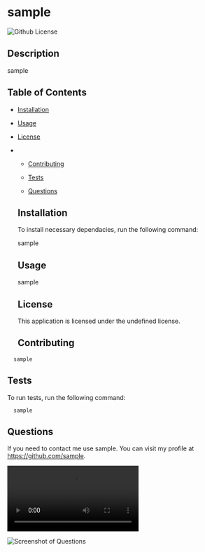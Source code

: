 # sample
  ![Github License](https://img.shields.io/badge/license-undefined-blue.svg)
    
  ## Description 

  sample

  ## Table of Contents

  * [Installation](#installation)

  * [Usage](#usage)
 
* [License](#license)
*
  * [Contributing](#contributing)
   
  * [Tests](#tests)
   
  * [Questions](#questions)
   
  
  ## Installation 

  To install necessary dependacies, run the following command:
 
  sample

  ## Usage 

  sample

  ## License
    
    This application is licensed under the undefined license.

  ## Contributing 

```
  sample
```

  ## Tests

  To run tests, run the following command:

```
  sample
```

  ## Questions

  If you need to contact me use sample. You can visit my profile at https://github.com/sample.


![Walkthrough](img/walkthrough.webm)

![Screenshot of Questions](img/screenshot.png)